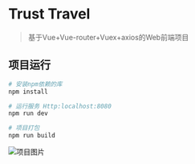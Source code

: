 # Trust Travel

> 基于Vue+Vue-router+Vuex+axios的Web前端项目

## 项目运行

``` bash
# 安装npm依赖的库
npm install

# 运行服务 Http:localhost:8080
npm run dev

# 项目打包
npm run build

```

![项目图片](https://s2.ax1x.com/2019/08/24/m6Idyj.png)
